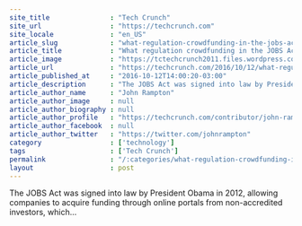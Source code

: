 ```yaml
---
site_title               : "Tech Crunch"
site_url                 : "https://techcrunch.com"
site_locale              : "en_US"
article_slug             : "what-regulation-crowdfunding-in-the-jobs-act-means-to-entrepreneurs-and-startups"
article_title            : "What regulation crowdfunding in the JOBS Act means to entrepreneurs and startups"
article_image            : "https://tctechcrunch2011.files.wordpress.com/2015/08/shutterstock_305221517.png?w=764&h=400&crop=1"
article_url              : "https://techcrunch.com/2016/10/12/what-regulation-crowdfunding-in-the-jobs-act-means-to-entrepreneurs-and-startups/"
article_published_at     : "2016-10-12T14:00:20-03:00"
article_description      : "The JOBS Act was signed into law by President Obama in 2012, allowing companies to acquire funding through online portals from non-accredited investors, which..."
article_author_name      : "John Rampton"
article_author_image     : null
article_author_biography : null
article_author_profile   : "https://techcrunch.com/contributor/john-rampton/"
article_author_facebook  : null
article_author_twitter   : "https://twitter.com/johnrampton"
category                 : ['technology']
tags                     : ['Tech Crunch']
permalink                : "/:categories/what-regulation-crowdfunding-in-the-jobs-act-means-to-entrepreneurs-and-startups/"
layout                   : post
---
```


The JOBS Act was signed into law by President Obama in 2012, allowing companies to acquire funding through online portals from non-accredited investors, which...
